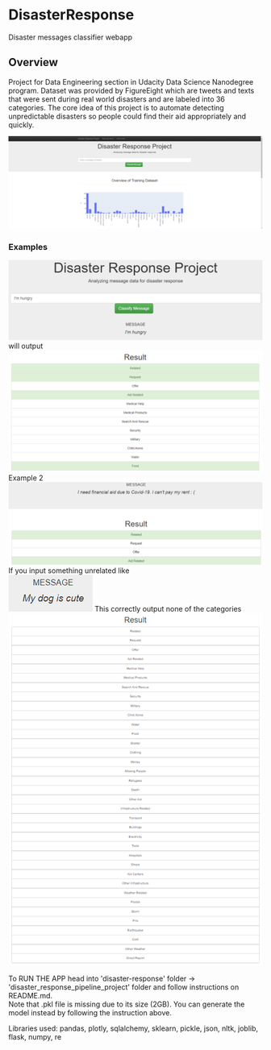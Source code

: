 # DisasterResponse
 Disaster messages classifier webapp  
 
 ## Overview
 Project for Data Engineering section in Udacity Data Science Nanodegree program. Dataset was provided by FigureEight which are tweets and texts that were sent during real world disasters and are labeled into 36 categories. The core idea of this project is to automate detecting unpredictable disasters so people could find their aid appropriately and quickly. 
 
![main](/image/main.PNG)
### Examples
![ex1](/image/ex1.PNG)
will output
![ex2](/image/ex1b.PNG)
Example 2
![ex2](/image/ex2.PNG)
If you input something unrelated like <br>
![ex2](/image/Mydog.PNG)
This correctly output none of the categories
![ex2](/image/unrelated.PNG)

To RUN THE APP head into 'disaster-response' folder -> 'disaster_response_pipeline_project' folder and follow instructions on README.md. <br>
Note that .pkl file is missing due to its size (2GB). You can generate the model instead by following the instruction above.

Libraries used: pandas, plotly, sqlalchemy, sklearn, pickle, json, nltk, joblib, flask, numpy, re
